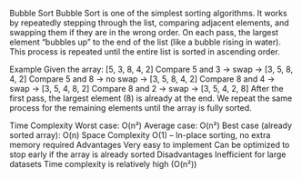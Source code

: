 Bubble Sort
Bubble Sort is one of the simplest sorting algorithms. It works by repeatedly stepping through the list, comparing adjacent elements, and swapping them if they are in the wrong order.
On each pass, the largest element “bubbles up” to the end of the list (like a bubble rising in water).
This process is repeated until the entire list is sorted in ascending order.

Example
Given the array:
[5, 3, 8, 4, 2]
Compare 5 and 3 → swap → [3, 5, 8, 4, 2]
Compare 5 and 8 → no swap → [3, 5, 8, 4, 2]
Compare 8 and 4 → swap → [3, 5, 4, 8, 2]
Compare 8 and 2 → swap → [3, 5, 4, 2, 8]
After the first pass, the largest element (8) is already at the end.
We repeat the same process for the remaining elements until the array is fully sorted.

Time Complexity
Worst case: O(n²)
Average case: O(n²)
Best case (already sorted array): O(n)
Space Complexity
O(1) – In-place sorting, no extra memory required
Advantages
Very easy to implement
Can be optimized to stop early if the array is already sorted
Disadvantages
Inefficient for large datasets
Time complexity is relatively high (O(n²))
